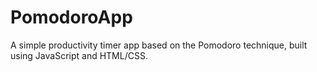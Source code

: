 # PomodoroApp
A simple productivity timer app based on the Pomodoro technique, built using JavaScript and HTML/CSS.
